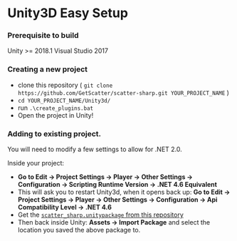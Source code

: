 # Unity3D Easy Setup

### Prerequisite to build

Unity >= 2018.1
Visual Studio 2017



### Creating a new project

- clone this repository ( `git clone https://github.com/GetScatter/scatter-sharp.git YOUR_PROJECT_NAME` )
- `cd YOUR_PROJECT_NAME/Unity3d/`
- run `.\create_plugins.bat`
- Open the project in Unity!


### Adding to existing project.

You will need to modify a few settings to allow for .NET 2.0.

Inside your project:
- **Go to Edit -> Project Settings -> Player -> Other Settings -> Configuration -> Scripting Runtime Version -> .NET 4.6 Equivalent**
- This will ask you to restart Unity3d, when it opens back up:
  **Go to Edit -> Project Settings -> Player -> Other Settings -> Configuration -> Api Compatibility Level -> .NET 4.6**
- Get the [`scatter_sharp.unitypackage` from this repository](https://raw.githubusercontent.com/GetScatter/scatter-sharp/master/Unity3D/scatter_sharp.unitypackage)
- Then back inside Unity:
  **Assets -> Import Package** and select the location you saved the above package to.
